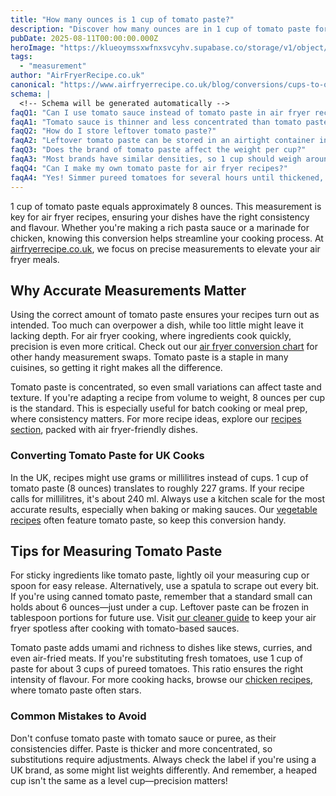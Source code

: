 ```yaml
---
title: "How many ounces is 1 cup of tomato paste?"
description: "Discover how many ounces are in 1 cup of tomato paste for perfect air fryer recipes. Get accurate conversions and cooking tips here!"
pubDate: 2025-08-11T00:00:00.000Z
heroImage: "https://klueoymssxwfnxsvcyhv.supabase.co/storage/v1/object/public/Shmucket/how-many-ounces-is-1-cup-of-tomato-paste.webp"
tags:
  - "measurement"
author: "AirFryerRecipe.co.uk"
canonical: "https://www.airfryerrecipe.co.uk/blog/conversions/cups-to-ounces/how-many-ounces-is-1-cup-of-tomato-paste"
schema: |
  <!-- Schema will be generated automatically -->
faqQ1: "Can I use tomato sauce instead of tomato paste in air fryer recipes?"
faqA1: "Tomato sauce is thinner and less concentrated than tomato paste. If substituting, use 2 cups of tomato sauce for every 1 cup of tomato paste, and reduce other liquids in the recipe. For best results in air fryer cooking, stick to paste when possible."
faqQ2: "How do I store leftover tomato paste?"
faqA2: "Leftover tomato paste can be stored in an airtight container in the fridge for up to a week. For longer storage, freeze it in ice cube trays—each cube is about 1 tablespoon, perfect for future recipes."
faqQ3: "Does the brand of tomato paste affect the weight per cup?"
faqA3: "Most brands have similar densities, so 1 cup should weigh around 8 ounces. However, organic or imported pastes might vary slightly. When in doubt, weigh it for accuracy, especially in baking."
faqQ4: "Can I make my own tomato paste for air fryer recipes?"
faqA4: "Yes! Simmer pureed tomatoes for several hours until thickened, then blend until smooth. Homemade paste is fresher but may require adjustments in recipes due to varying consistency."
---
```

<p>1 cup of tomato paste equals approximately 8 ounces. This measurement is key for air fryer recipes, ensuring your dishes have the right consistency and flavour. Whether you're making a rich pasta sauce or a marinade for chicken, knowing this conversion helps streamline your cooking process. At <a href=https://www.airfryerrecipe.co.uk>airfryerrecipe.co.uk</a>, we focus on precise measurements to elevate your air fryer meals.</p>  

<h2>Why Accurate Measurements Matter</h2>  
<p>Using the correct amount of tomato paste ensures your recipes turn out as intended. Too much can overpower a dish, while too little might leave it lacking depth. For air fryer cooking, where ingredients cook quickly, precision is even more critical. Check out our <a href=https://www.airfryerrecipe.co.uk/air-fryer-conversion-chart>air fryer conversion chart</a> for other handy measurement swaps. Tomato paste is a staple in many cuisines, so getting it right makes all the difference.</p>  

<p>Tomato paste is concentrated, so even small variations can affect taste and texture. If you're adapting a recipe from volume to weight, 8 ounces per cup is the standard. This is especially useful for batch cooking or meal prep, where consistency matters. For more recipe ideas, explore our <a href=https://www.airfryerrecipe.co.uk/recipes>recipes section</a>, packed with air fryer-friendly dishes.</p>  

<h3>Converting Tomato Paste for UK Cooks</h3>  
<p>In the UK, recipes might use grams or millilitres instead of cups. 1 cup of tomato paste (8 ounces) translates to roughly 227 grams. If your recipe calls for millilitres, it's about 240 ml. Always use a kitchen scale for the most accurate results, especially when baking or making sauces. Our <a href=https://www.airfryerrecipe.co.uk/recipe-category/vegetables>vegetable recipes</a> often feature tomato paste, so keep this conversion handy.</p>  

<h2>Tips for Measuring Tomato Paste</h2>  
<p>For sticky ingredients like tomato paste, lightly oil your measuring cup or spoon for easy release. Alternatively, use a spatula to scrape out every bit. If you're using canned tomato paste, remember that a standard small can holds about 6 ounces—just under a cup. Leftover paste can be frozen in tablespoon portions for future use. Visit <a href=https://www.airfryerrecipe.co.uk/air-fryer-cleaner>our cleaner guide</a> to keep your air fryer spotless after cooking with tomato-based sauces.</p>  

<p>Tomato paste adds umami and richness to dishes like stews, curries, and even air-fried meats. If you're substituting fresh tomatoes, use 1 cup of paste for about 3 cups of pureed tomatoes. This ratio ensures the right intensity of flavour. For more cooking hacks, browse our <a href=https://www.airfryerrecipe.co.uk/recipe-category/chicken>chicken recipes</a>, where tomato paste often stars.</p>  

<h3>Common Mistakes to Avoid</h3>  
<p>Don't confuse tomato paste with tomato sauce or puree, as their consistencies differ. Paste is thicker and more concentrated, so substitutions require adjustments. Always check the label if you're using a UK brand, as some might list weights differently. And remember, a heaped cup isn't the same as a level cup—precision matters!</p>
